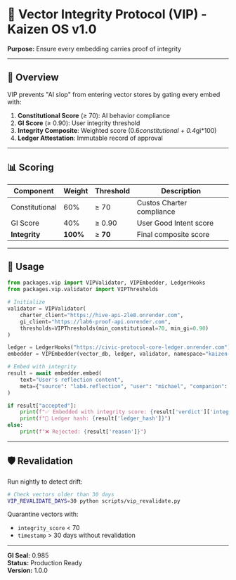 # 🧬 Vector Integrity Protocol (VIP) - Kaizen OS v1.0

**Purpose:** Ensure every embedding carries proof of integrity

---

## 🎯 Overview

VIP prevents "AI slop" from entering vector stores by gating every embed with:

1. **Constitutional Score** (≥ 70): AI behavior compliance
2. **GI Score** (≥ 0.90): User integrity threshold  
3. **Integrity Composite**: Weighted score (0.6*constitutional + 0.4*gi*100)
4. **Ledger Attestation**: Immutable record of approval

---

## 📊 Scoring

| Component | Weight | Threshold | Description |
|-----------|--------|-----------|-------------|
| Constitutional | 60% | ≥ 70 | Custos Charter compliance |
| GI Score | 40% | ≥ 0.90 | User Good Intent score |
| **Integrity** | **100%** | ≥ **70** | Final composite score |

---

## 🔧 Usage

```python
from packages.vip import VIPValidator, VIPEmbedder, LedgerHooks
from packages.vip.validator import VIPThresholds

# Initialize
validator = VIPValidator(
    charter_client="https://hive-api-2le8.onrender.com",
    gi_client="https://lab6-proof-api.onrender.com",
    thresholds=VIPThresholds(min_constitutional=70, min_gi=0.90)
)

ledger = LedgerHooks("https://civic-protocol-core-ledger.onrender.com")
embedder = VIPEmbedder(vector_db, ledger, validator, namespace="kaizen-os")

# Embed with integrity
result = await embedder.embed(
    text="User's reflection content",
    meta={"source": "lab4.reflection", "user": "michael", "companion": "EVE"}
)

if result["accepted"]:
    print(f"✅ Embedded with integrity score: {result['verdict']['integrity_score']}")
    print(f"📝 Ledger hash: {result['ledger_hash']}")
else:
    print(f"❌ Rejected: {result['reason']}")
```

---

## 🛡️ Revalidation

Run nightly to detect drift:

```bash
# Check vectors older than 30 days
VIP_REVALIDATE_DAYS=30 python scripts/vip_revalidate.py
```

Quarantine vectors with:
- `integrity_score` < 70
- `timestamp` > 30 days without revalidation

---

**GI Seal:** 0.985  
**Status:** Production Ready  
**Version:** 1.0.0

